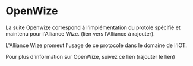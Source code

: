 # OpenWize

La suite Openwize correspond à l'implémentation du protole spécifié et maintenu pour l'Alliance Wize. (lien vers l'Alliance à rajouter).

L'Alliance Wize promeut l'usage de ce protocole dans le domaine de l'IOT.

Pour plus d'information sur OpenWize, suivez ce lien (rajouter le lien)